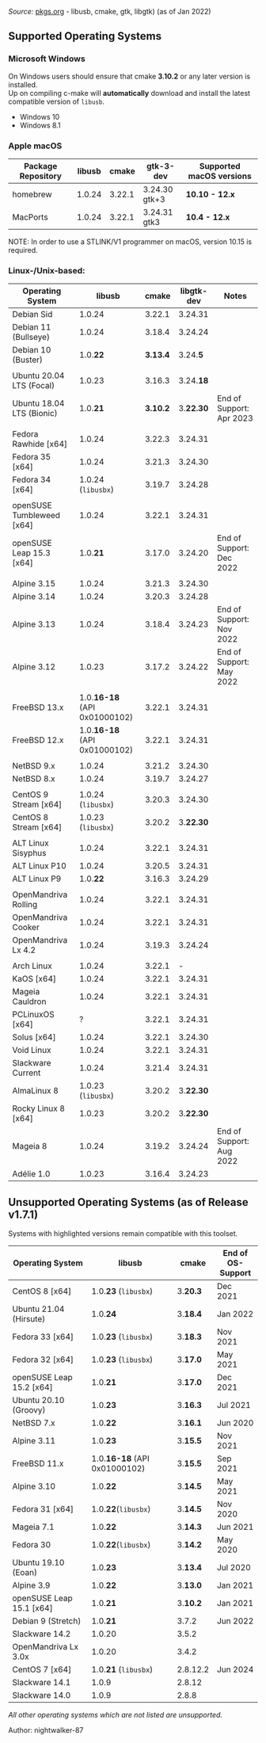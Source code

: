 _Source:_ [pkgs.org](https://pkgs.org/search) - libusb, cmake, gtk, libgtk) (as of Jan 2022)

## Supported Operating Systems

### Microsoft Windows

On Windows users should ensure that cmake **3.10.2** or any later version is installed.<br />
Up on compiling c-make will **automatically** download and install the latest compatible version of `libusb`.

- Windows 10
- Windows 8.1

### Apple macOS

| Package Repository | libusb | cmake  | gtk-3-dev          | Supported macOS versions |
| ------------------ | ------ | ------ | ------------------ | ------------------------ |
| homebrew           | 1.0.24 | 3.22.1 | 3.24.30<br />gtk+3 | **10.10 - 12.x**         |
| MacPorts           | 1.0.24 | 3.22.1 | 3.24.31<br />gtk3  | **10.4 - 12.x**          |

NOTE: In order to use a STLINK/V1 programmer on macOS, version 10.15 is required.

### Linux-/Unix-based:

| Operating System          | libusb                         | cmake      | libgtk-dev  | Notes                    |
| ------------------------- | ------------------------------ | ---------- | ----------- | ------------------------ |
| Debian Sid                | 1.0.24                         | 3.22.1     | 3.24.31     |                          |
| Debian 11 (Bullseye)      | 1.0.24                         | 3.18.4     | 3.24.24     |                          |
| Debian 10 (Buster)        | 1.0.**22**                     | **3.13.4** | 3.24.**5**  |                          |
|                           |                                |            |             |                          |
| Ubuntu 20.04 LTS (Focal)  | 1.0.23                         | 3.16.3     | 3.24.**18** |                          |
| Ubuntu 18.04 LTS (Bionic) | 1.0.**21**                     | **3.10.2** | 3.**22.30** | End of Support: Apr 2023 |
|                           |                                |            |             |                          |
| Fedora Rawhide [x64]      | 1.0.24                         | 3.22.3     | 3.24.31     |                          |
| Fedora 35 [x64]           | 1.0.24                         | 3.21.3     | 3.24.30     |                          |
| Fedora 34 [x64]           | 1.0.24 (`libusbx`)             | 3.19.7     | 3.24.28     |                          |
|                           |                                |            |             |                          |
| openSUSE Tumbleweed [x64] | 1.0.24                         | 3.22.1     | 3.24.31     |                          |
| openSUSE Leap 15.3 [x64]  | 1.0.**21**                     | 3.17.0     | 3.24.20     | End of Support: Dec 2022 |
|                           |                                |            |             |                          |
| Alpine 3.15               | 1.0.24                         | 3.21.3     | 3.24.30     |                          |
| Alpine 3.14               | 1.0.24                         | 3.20.3     | 3.24.28     |                          |
| Alpine 3.13               | 1.0.24                         | 3.18.4     | 3.24.23     | End of Support: Nov 2022 |
| Alpine 3.12               | 1.0.23                         | 3.17.2     | 3.24.22     | End of Support: May 2022 |
|                           |                                |            |             |                          |
| FreeBSD 13.x              | 1.0.**16-18** (API 0x01000102) | 3.22.1     | 3.24.31     |                          |
| FreeBSD 12.x              | 1.0.**16-18** (API 0x01000102) | 3.22.1     | 3.24.31     |                          |
|                           |                                |            |             |                          |
| NetBSD 9.x                | 1.0.24                         | 3.21.2     | 3.24.30     |                          |
| NetBSD 8.x                | 1.0.24                         | 3.19.7     | 3.24.27     |                          |
|                           |                                |            |             |                          |
| CentOS 9 Stream [x64]     | 1.0.24 (`libusbx`)             | 3.20.3     | 3.24.30     |                          |
| CentOS 8 Stream [x64]     | 1.0.23 (`libusbx`)             | 3.20.2     | 3.**22.30** |                          |
|                           |                                |            |             |                          |
| ALT Linux Sisyphus        | 1.0.24                         | 3.22.1     | 3.24.31     |                          |
| ALT Linux P10             | 1.0.24                         | 3.20.5     | 3.24.31     |                          |
| ALT Linux P9              | 1.0.**22**                     | 3.16.3     | 3.24.29     |                          |
|                           |                                |            |             |                          |
| OpenMandriva Rolling      | 1.0.24                         | 3.22.1     | 3.24.31     |                          |
| OpenMandriva Cooker       | 1.0.24                         | 3.22.1     | 3.24.31     |                          |
| OpenMandriva Lx 4.2       | 1.0.24                         | 3.19.3     | 3.24.24     |                          |
|                           |                                |            |             |                          |
| Arch Linux                | 1.0.24                         | 3.22.1     | -           |                          |
| KaOS [x64]                | 1.0.24                         | 3.22.1     | 3.24.31     |                          |
| Mageia Cauldron           | 1.0.24                         | 3.22.1     | 3.24.31     |                          |
| PCLinuxOS [x64]           | ?                              | 3.22.1     | 3.24.31     |                          |
| Solus [x64]               | 1.0.24                         | 3.22.1     | 3.24.30     |                          |
| Void Linux                | 1.0.24                         | 3.22.1     | 3.24.31     |                          |
| Slackware Current         | 1.0.24                         | 3.21.4     | 3.24.31     |                          |
| AlmaLinux 8               | 1.0.23 (`libusbx`)             | 3.20.2     | 3.**22.30** |                          |
| Rocky Linux 8 [x64]       | 1.0.23                         | 3.20.2     | 3.**22.30** |                          |
| Mageia 8                  | 1.0.24                         | 3.19.2     | 3.24.24     | End of Support: Aug 2022 |
| Adélie 1.0                | 1.0.23                         | 3.16.4     | 3.24.23     |                          |

## Unsupported Operating Systems (as of Release v1.7.1)

Systems with highlighted versions remain compatible with this toolset.

| Operating System         | libusb                         | cmake      | End of<br />OS-Support |
| ------------------------ | ------------------------------ | ---------- | ---------------------- |
| CentOS 8 [x64]           | 1.0.**23** (`libusbx`)         | 3.**20.3** | Dec 2021               |
| Ubuntu 21.04 (Hirsute)   | 1.0.**24**                     | 3.**18.4** | Jan 2022               |
| Fedora 33 [x64]          | 1.0.**23** (`libusbx`)         | 3.**18.3** | Nov 2021               |
| Fedora 32 [x64]          | 1.0.**23** (`libusbx`)         | 3.**17.0** | May 2021               |
| openSUSE Leap 15.2 [x64] | 1.0.**21**                     | 3.**17.0** | Dec 2021               |
| Ubuntu 20.10 (Groovy)    | 1.0.**23**                     | 3.**16.3** | Jul 2021               |
| NetBSD 7.x               | 1.0.**22**                     | 3.**16.1** | Jun 2020               |
| Alpine 3.11              | 1.0.**23**                     | 3.**15.5** | Nov 2021               |
| FreeBSD 11.x             | 1.0.**16-18** (API 0x01000102) | 3.**15.5** | Sep 2021               |
| Alpine 3.10              | 1.0.**22**                     | 3.**14.5** | May 2021               |
| Fedora 31 [x64]          | 1.0.**22**(`libusbx`)          | 3.**14.5** | Nov 2020               |
| Mageia 7.1               | 1.0.**22**                     | 3.**14.3** | Jun 2021               |
| Fedora 30                | 1.0.**22**(`libusbx`)          | 3.**14.2** | May 2020               |
| Ubuntu 19.10 (Eoan)      | 1.0.**23**                     | 3.**13.4** | Jul 2020               |
| Alpine 3.9               | 1.0.**22**                     | 3.**13.0** | Jan 2021               |
| openSUSE Leap 15.1 [x64] | 1.0.**21**                     | 3.**10.2** | Jan 2021               |
| Debian 9 (Stretch)       | 1.0.**21**                     | 3.7.2      | Jun 2022               |
| Slackware 14.2           | 1.0.20                         | 3.5.2      |                        |
| OpenMandriva Lx 3.0x     | 1.0.20                         | 3.4.2      |                        |
| CentOS 7 [x64]           | 1.0.**21** (`libusbx`)         | 2.8.12.2   | Jun 2024               |
| Slackware 14.1           | 1.0.9                          | 2.8.12     |                        |
| Slackware 14.0           | 1.0.9                          | 2.8.8      |                        |

_All other operating systems which are not listed are unsupported._

Author: nightwalker-87
